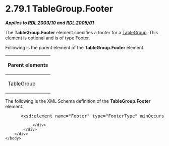 <html dir="LTR" xmlns:mshelp="http://msdn.microsoft.com/mshelp" xmlns:ddue="http://ddue.schemas.microsoft.com/authoring/2003/5" xmlns:xlink="http://www.w3.org/1999/xlink" xmlns:tool="http://www.microsoft.com/tooltip">
    <head>
        <meta http-equiv="Content-Type" content="text/html; CHARSET=utf-8"></meta>
        <meta name="save" content="history"></meta>
        <title>2.79.1 TableGroup.Footer</title>
        <xml>
            <mshelp:toctitle title="2.79.1 TableGroup.Footer"></mshelp:toctitle>
            <mshelp:rltitle title="[MS-RDL]: TableGroup.Footer"></mshelp:rltitle>
            <mshelp:keyword index="A" term="5a2e529e-b9c2-4277-b6e2-3124c563b48c"></mshelp:keyword>
            <mshelp:attr name="DCSext.ContentType" value="open specification"></mshelp:attr>
            <mshelp:attr name="AssetID" value="5a2e529e-b9c2-4277-b6e2-3124c563b48c"></mshelp:attr>
            <mshelp:attr name="TopicType" value="kbRef"></mshelp:attr>
            <mshelp:attr name="DCSext.Title" value="[MS-RDL]: TableGroup.Footer" />
        </xml>
    </head>
    <body>
        <div id="header">
            <h1 class="heading">2.79.1 TableGroup.Footer</h1>
        </div>
        <div id="mainSection">
            <div id="mainBody">
                <div id="allHistory" class="saveHistory"></div>
                <div id="sectionSection0" class="section" name="collapseableSection">
                    

<p><b><i>Applies to </i></b><a href="a7e2ad00-07c8-4f6d-80ab-3ad55df7b233.html"><b><i>RDL 2003/10</i></b></a><b>
<i>and </i></b><a href="3ebe2912-4958-4832-b391-cad1f5e13338.html"><b><i>RDL 2005/01</i></b></a></p>

<p>The <b>TableGroup.Footer</b> element specifies a footer for
a <a href="a23c61be-758a-4247-a3ab-fd1159ff0520.html">TableGroup</a>. This
element is optional and is of type <a href="cbfd158a-39e9-437a-9c7b-875c87155583.html">Footer</a>.</p>

<p>Following is the parent element of the <b>TableGroup.Footer</b>
element.</p>

<table>
 <thead>
  <tr>
   <th>
   <p>Parent elements</p>
   </th>
  </tr>
 </thead>
 <tr>
  <td>
  <p>TableGroup </p>
  </td>
 </tr>
</table>

<p>The following is the XML Schema definition of the <b>TableGroup.Footer</b>
element.           </p>

<dl>
<dd>
<div><pre> &lt;xsd:element name=&quot;Footer&quot; type=&quot;FooterType&quot; minOccurs=&quot;0&quot; /&gt;
</pre></div>
</dd></dl>


                </div>
            </div>
        </div>
    </body>
</html>